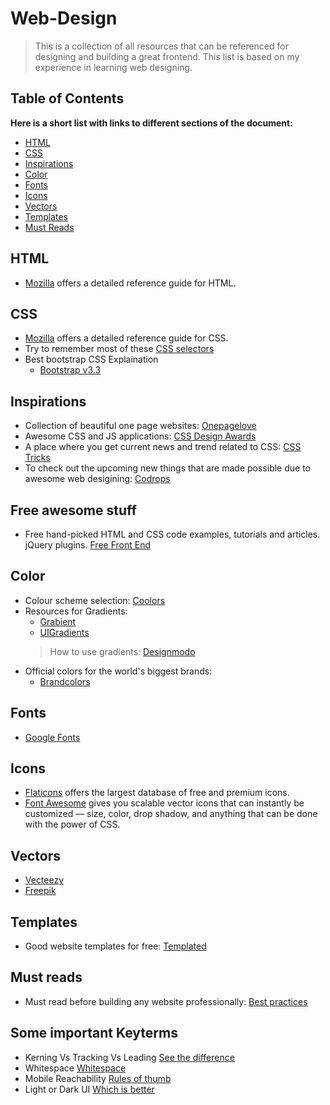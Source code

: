 # Web-Design
> This is a collection of all resources that can be referenced for designing and building a great frontend. This list is based on my experience in learning web designing.

## Table of Contents
**Here is a short list with links to different sections of the document:**
- [HTML](https://github.com/Pranshu98/Web-Design#html)
- [CSS](https://github.com/Pranshu98/Web-Design#css)
- [Inspirations](https://github.com/Pranshu98/Web-Design#inspirations)
- [Color](https://github.com/Pranshu98/Web-Design#color)
- [Fonts](https://github.com/Pranshu98/Web-Design#fonts)
- [Icons](https://github.com/Pranshu98/Web-Design#icons)
- [Vectors](https://github.com/Pranshu98/Web-Design#vectors)
- [Templates](https://github.com/Pranshu98/Web-Design#templates)
- [Must Reads](https://github.com/Pranshu98/Web-Design#must-reads)

## HTML
- [Mozilla](https://developer.mozilla.org/en-US/docs/Web/HTML) offers a detailed reference guide for HTML.

## CSS
- [Mozilla](https://developer.mozilla.org/en-US/docs/Web/CSS) offers a detailed reference guide for CSS.
- Try to remember most of these [CSS selectors](https://code.tutsplus.com/tutorials/the-30-css-selectors-you-must-memorize--net-16048)
- Best bootstrap CSS Explaination
    - [Bootstrap v3.3](https://getbootstrap.com/docs/3.3/css/)

## Inspirations
- Collection of beautiful one page websites:
    [Onepagelove](https://onepagelove.com)
- Awesome CSS and JS applications:
    [CSS Design Awards](https://www.cssdesignawards.com/blog/10-cool-css-js-demos-tuts-to-apply-and-use/67/)
- A place where you get current news and trend related to CSS:
    [CSS Tricks](https://css-tricks.com)
- To check out the upcoming new things that are made possible due to awesome web desigining:
    [Codrops](https://tympanus.net/codrops/)
    
## Free awesome stuff
- Free hand-picked HTML and CSS code examples, tutorials and articles. jQuery plugins. [Free Front End](http://freefrontend.com/)

## Color
- Colour scheme selection: [Coolors](https://coolors.co)
- Resources for Gradients:
    - [Grabient](https://www.grabient.com/?ref=producthunt)
    - [UIGradients](https://uigradients.com/#SublimeLight)
     > How to use gradients:
        [Designmodo](https://designmodo.com/gradients/)
- Official colors for the world's biggest brands:
    - [Brandcolors](https://brandcolors.net/)
    
## Fonts
- [Google Fonts](https://www.googlefonts.com)

## Icons
- [Flaticons](https://www.flaticon.com/) offers the largest database of free and premium icons.
- [Font Awesome](http://fontawesome.io/) gives you scalable vector icons that can instantly be customized — size, color, drop shadow, and anything that can be done with the power of CSS.

## Vectors
- [Vecteezy](https://www.vecteezy.com)
- [Freepik](https://www.freepik.com)

## Templates
- Good website templates for free:
    [Templated](https://templated.co)

## Must reads
- Must read before building any website professionally:
    [Best practices](https://github.com/hail2u/html-best-practices/blob/master/README.md)

## Some important Keyterms
  - Kerning Vs Tracking Vs Leading
     [See the difference](https://creativemarket.com/blog/whats-the-difference-between-leading-kerning-and-tracking)
  - Whitespace
     [Whitespace](https://www.seguetech.com/whitespace-web-design/)
  - Mobile Reachability
     [Rules of thumb](https://medium.com/@Draward/mobile-reachability-rules-of-thumb-ce37dd0cd3ad)
  - Light or Dark UI
     [Which is better](https://uxplanet.org/light-or-dark-ui-tips-to-choose-a-proper-color-scheme-for-user-interface-9a12004bb79e)
     
